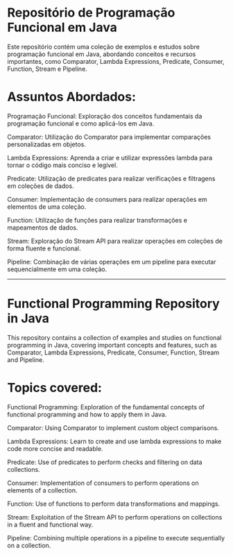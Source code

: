 # Repositório de Programação Funcional em Java

Este repositório contém uma coleção de exemplos e estudos sobre programação funcional em Java, abordando conceitos e recursos importantes, como Comparator, Lambda Expressions, Predicate, Consumer, Function, Stream e Pipeline.

# Assuntos Abordados:

Programação Funcional: Exploração dos conceitos fundamentais da programação funcional e como aplicá-los em Java.

Comparator: Utilização do Comparator para implementar comparações personalizadas em objetos.

Lambda Expressions: Aprenda a criar e utilizar expressões lambda para tornar o código mais conciso e legível.

Predicate: Utilização de predicates para realizar verificações e filtragens em coleções de dados.

Consumer: Implementação de consumers para realizar operações em elementos de uma coleção.

Function: Utilização de funções para realizar transformações e mapeamentos de dados.

Stream: Exploração do Stream API para realizar operações em coleções de forma fluente e funcional.

Pipeline: Combinação de várias operações em um pipeline para executar sequencialmente em uma coleção.

-------------

# Functional Programming Repository in Java

This repository contains a collection of examples and studies on functional programming in Java, covering important concepts and features, such as Comparator, Lambda Expressions, Predicate, Consumer, Function, Stream and Pipeline.

# Topics covered:

Functional Programming: Exploration of the fundamental concepts of functional programming and how to apply them in Java.

Comparator: Using Comparator to implement custom object comparisons.

Lambda Expressions: Learn to create and use lambda expressions to make code more concise and readable.

Predicate: Use of predicates to perform checks and filtering on data collections.

Consumer: Implementation of consumers to perform operations on elements of a collection.

Function: Use of functions to perform data transformations and mappings.

Stream: Exploitation of the Stream API to perform operations on collections in a fluent and functional way.

Pipeline: Combining multiple operations in a pipeline to execute sequentially on a collection.
